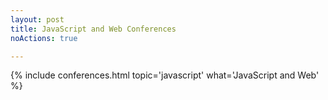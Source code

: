 ```yaml
---
layout: post
title: JavaScript and Web Conferences
noActions: true

---
```


{% include conferences.html topic='javascript' what='JavaScript and Web' %}